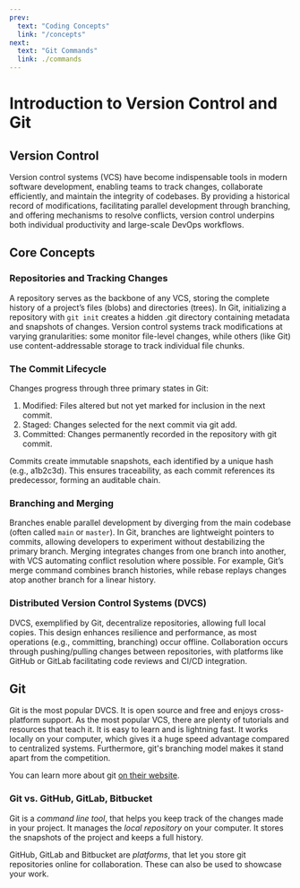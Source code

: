 ```yaml
---
prev:
  text: "Coding Concepts"
  link: "/concepts"
next:
  text: "Git Commands"
  link: ./commands
---
```


# Introduction to Version Control and Git

## Version Control

Version control systems (VCS) have become indispensable tools in modern software development, enabling teams to track changes, collaborate efficiently, and maintain the integrity of codebases. By providing a historical record of modifications, facilitating parallel development through branching, and offering mechanisms to resolve conflicts, version control underpins both individual productivity and large-scale DevOps workflows.

## Core Concepts

### Repositories and Tracking Changes

A repository serves as the backbone of any VCS, storing the complete history of a project’s files (blobs) and directories (trees). In Git, initializing a repository with `git init` creates a hidden .git directory containing metadata and snapshots of changes. Version control systems track modifications at varying granularities: some monitor file-level changes, while others (like Git) use content-addressable storage to track individual file chunks.

### The Commit Lifecycle

Changes progress through three primary states in Git:

1. Modified: Files altered but not yet marked for inclusion in the next commit.
2. Staged: Changes selected for the next commit via git add.
3. Committed: Changes permanently recorded in the repository with git commit.

Commits create immutable snapshots, each identified by a unique hash (e.g., a1b2c3d). This ensures traceability, as each commit references its predecessor, forming an auditable chain.

### Branching and Merging

Branches enable parallel development by diverging from the main codebase (often called `main` or `master`). In Git, branches are lightweight pointers to commits, allowing developers to experiment without destabilizing the primary branch. Merging integrates changes from one branch into another, with VCS automating conflict resolution where possible. For example, Git’s merge command combines branch histories, while rebase replays changes atop another branch for a linear history.

### Distributed Version Control Systems (DVCS)

DVCS, exemplified by Git, decentralize repositories, allowing full local copies. This design enhances resilience and performance, as most operations (e.g., committing, branching) occur offline. Collaboration occurs through pushing/pulling changes between repositories, with platforms like GitHub or GitLab facilitating code reviews and CI/CD integration.

## Git

Git is the most popular DVCS. It is open source and free and enjoys cross-platform support. As the most popular VCS, there are plenty of tutorials and resources that teach it. It is easy to learn and is lightning fast. It works locally on your computer, which gives it a huge speed advantage compared to centralized systems. Furthermore, git's branching model makes it stand apart from the competition.

You can learn more about git [on their website](https://git-scm.com/).

### Git vs. GitHub, GitLab, Bitbucket

Git is a _command line tool_, that helps you keep track of the changes made in your project. It manages the _local repository_ on your computer. It stores the snapshots of the project and keeps a full history.

GitHub, GitLab and Bitbucket are _platforms_, that let you store git repositories online for collaboration. These can also be used to showcase your work.
